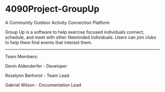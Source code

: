 # 4090Project-GroupUp
A Community Outdoor Activity Connection Platform

Group Up is a software to help exercise focused individuals connect, schedule, and meet with other likeminded individuals. Users can join clubs to help them find events that interest them. 

--------------------------------------------------------

Team Members:

Devin Aldenderfer - Developer

Roselynn Berhorst - Team Lead

Gabriel Wilson - Documentation Lead

